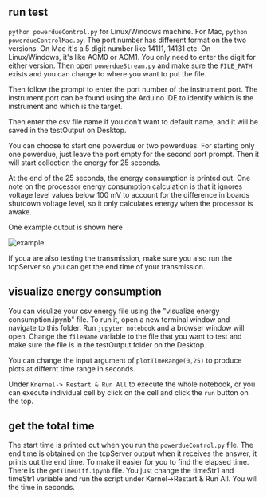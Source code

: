
## run test

`python powerdueControl.py` for Linux/Windows machine. For Mac, `python powerdueControlMac.py`. The port number has different format on the two versions. On Mac it's a 5 digit number like 14111, 14131 etc. On Linux/Windows, it's like ACM0 or ACM1. You only need to enter the digit for either version. Then open `powerdueStream.py` and make sure the `FILE_PATH` exists and you can change to where you want to put the file.


Then follow the prompt to enter the port number of the instrument port. The instrument port can be found using the Arduino IDE to identify which is the instrument and which is the target.

Then enter the csv file name if you don't want to default name, and it will be saved in the testOutput on Desktop.

You can choose to start one powerdue or two powerdues. For starting only one powerdue, just leave the port empty for the second port prompt. Then it will start collection the energy for 25 seconds. 

At the end of the 25 seconds, the energy consumption is printed out. One note on the processor energy consumption calculation is that it ignores voltage level values below 100 mV to account for the difference in boards shutdown voltage level, so it only calculates energy when the processor is awake.

One example output is shown here 

![example](https://github.com/peteryej/WDAProjectResource/blob/labtest/powerdueStreamData/exampleOutput.png).

If youa are also testing the transmission, make sure you also run the tcpServer so you can get the end time of your transmission.

## visualize energy consumption

You can visulize your csv energy file using the "visualize energy consumption.ipynb" file. 
To run it, open a new terminal window and navigate to this folder. Run `jupyter notebook` and a browser window will open. Change the `fileName` variable to the file that you want to test and make sure the file is in the testOutput folder on the Desktop. 

You can change the input argument of `plotTimeRange(0,25)` to produce plots at differnt time range in seconds. 

Under `Knernel-> Restart & Run All` to execute the whole notebook, or you can execute individual cell by click on the cell and click the `run` button on the top.


## get the total time 

The start time is printed out when you run the `powerdueControl.py` file. The end time is obtained on the tcpServer output when it receives the answer, it prints out the end time. To make it easier for you to find the elapsed time. There is the `getTimeDiff.ipynb` file. You just change the timeStr1 and timeStr1 variable and run the script under Kernel->Restart & Run  All. You will the time in seconds.
